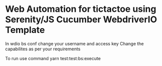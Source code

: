 # Web Automation for tictactoe using Serenity/JS Cucumber WebdriverIO Template

In wdio bs conf change your username and access key 
Change the capabilites as per your requirements 

To run use command 
yarn  test:test:bs:execute